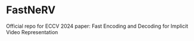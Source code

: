 # FastNeRV
Official repo for ECCV 2024 paper: Fast Encoding and Decoding for Implicit Video Representation
